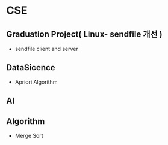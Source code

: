 # CSE
## Graduation Project( Linux- sendfile 개선 )
* sendfile client and server
## DataSicence
* Apriori Algorithm
## AI
## Algorithm
* Merge Sort
